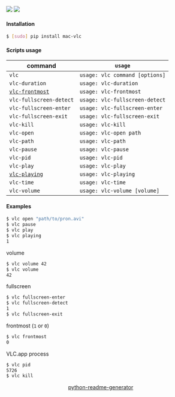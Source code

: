 <!--
https://pypi.org/project/readme-generator/
https://pypi.org/project/python-readme-generator/
-->

[![](https://img.shields.io/badge/OS-macOS-blue.svg?longCache=True)]()
[![](https://img.shields.io/badge/language-AppleScript-blue.svg?longCache=True)]()

#### Installation
```bash
$ [sudo] pip install mac-vlc
```

#### Scripts usage
command|`usage`
-|-
`vlc` |`usage: vlc command [options]`
`vlc-duration` |`usage: vlc-duration`
[`vlc-frontmost`](# "print 1 if 'VLC.app' is frontmost, else 0") |`usage: vlc-frontmost`
`vlc-fullscreen-detect` |`usage: vlc-fullscreen-detect`
`vlc-fullscreen-enter` |`usage: vlc-fullscreen-enter`
`vlc-fullscreen-exit` |`usage: vlc-fullscreen-exit`
`vlc-kill` |`usage: vlc-kill`
`vlc-open` |`usage: vlc-open path`
`vlc-path` |`usage: vlc-path`
`vlc-pause` |`usage: vlc-pause`
`vlc-pid` |`usage: vlc-pid`
`vlc-play` |`usage: vlc-play`
[`vlc-playing`](# "print 1 if playing, else 0") |`usage: vlc-playing`
`vlc-time` |`usage: vlc-time`
`vlc-volume` |`usage: vlc-volume [volume]`

#### Examples
```bash
$ vlc open "path/to/pron.avi"
$ vlc pause
$ vlc play
$ vlc playing
1
```

volume
```bash
$ vlc volume 42
$ vlc volume
42
```

fullscreen
```bash
$ vlc fullscreen-enter
$ vlc fullscreen-detect
1
$ vlc fullscreen-exit
```

frontmost (`1` or `0`)
```bash
$ vlc frontmost
0
```


VLC.app process
```bash
$ vlc pid
5726
$ vlc kill
```

<p align="center">
    <a href="https://pypi.org/project/python-readme-generator/">python-readme-generator</a>
</p>